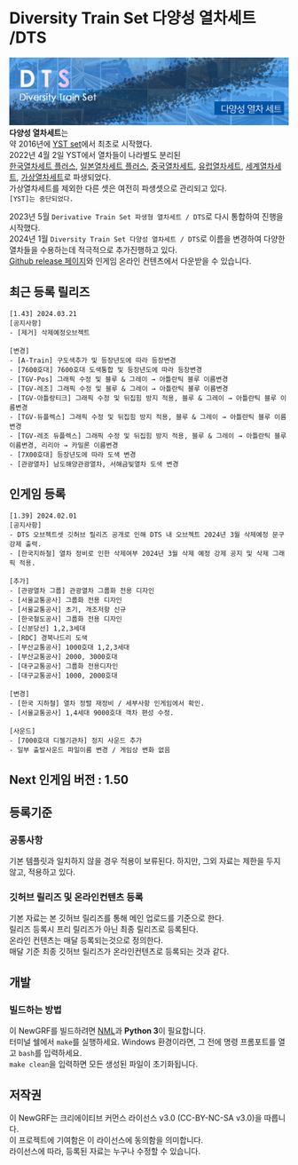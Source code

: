 # Diversity Train Set 다양성 열차세트 /DTS
![DTS_board](https://github.com/DTS-NewGRF/DTS/blob/minengallery/docs/DTS_board.png)
**다양성 열차세트**는 <br>
약 2016년에 [YST set](https://github.com/evepoi/YST)에서 최초로 시작했다.<br>
2022년 4월 2일 YST에서 열차들이 나라별도 분리된 <br>
[한국열차세트 플러스](https://github.com/GBLINER/KoreanTrainSet_Plus), [일본열차세트 플러스](https://github.com/GBLINER/JapaneseTrainSet_Plus), [중국열차세트](https://github.com/GBLINER/ChineseTrainSet), 
[유럽열차세트](https://github.com/GBLINER/EuropeanTrainSet), [세계열차세트](https://github.com/GBLINER/WorldTrainSet), [가상열차세트](https://github.com/GBLINER/VirtualTrainSet)로 파생되었다.<br>
가상열차세트를 제외한 다른 셋은 여전히 파생셋으로 관리되고 있다.<br>
`[YST]는 중단되었다.`<br>

2023년 5월 `Derivative Train Set 파생형 열차세트 / DTS`로 다시 통합하여 진행을 시작했다.<br>
2024년 1월 `Diversity Train Set 다양성 열차세트 / DTS`로 이름을 변경하여 다양한 열차들을 수용하는데 적극적으로 추가진행하고 있다.<br>
[Github release 페이지](https://github.com/DTS-NewGRF/DTS/releases)와 인게임 온라인 컨텐츠에서 다운받을 수 있습니다.<br>

## 최근 등록 릴리즈
```
[1.43] 2024.03.21
[공지사항]
- [제거] 삭제예정오브젝트

[변경]
- [A-Train] 구도색추가 및 등장년도에 따라 등장변경
- [7600호대] 7600호대 도색통합 및 등장년도에 따라 등장변경
- [TGV-Pos] 그래픽 수정 및 블루 & 그레이 → 아틀란틱 블루 이름변경
- [TGV-레조] 그래픽 수정 및 블루 & 그레이 → 아틀란틱 블루 이름변경
- [TGV-아틀랑티크] 그래픽 수정 및 뒤집힘 방지 적용, 블루 & 그레이 → 아틀란틱 블루 이름변경
- [TGV-듀플렉스] 그래픽 수정 및 뒤집힘 방지 적용, 블루 & 그레이 → 아틀란틱 블루 이름변경
- [TGV-레조 듀플렉스] 그래픽 수정 및 뒤집힘 방지 적용, 블루 & 그레이 → 아틀란틱 블루 이름변경, 리리아 → 카밀론 이름변경
- [7X00호대] 등장년도에 따라 도색 변경
- [관광열차] 남도해양관광열차, 서해금빛열차 도색 변경
```

## 인게임 등록
```
[1.39] 2024.02.01
[공지사항]
- DTS 오브젝트셋 깃허브 릴리즈 공개로 인해 DTS 내 오브젝트 2024년 3월 삭제예정 문구 강제 출력.
- [한국지하철] 열차 정비로 인한 삭제여부 2024년 3월 삭제 예정 강제 공지 및 삭제 그래픽 적용.

[추가]
- [관광열차 그룹] 관광열차 그룹화 전용 디자인
- [서울교통공사] 그룹화 전용 디자인
- [서울교통공사] 초기, 개조저항 신규
- [한국철도공사] 그룹화 전용 디자인 
- [신분당선] 1,2,3세대
- [RDC] 경북나드리 도색 
- [부산교통공사] 1000호대 1,2,3세대
- [부산교통공사] 2000, 3000호대
- [대구교통공사] 그룹화 전용디자인
- [대구교통공사] 1000, 2000호대

[변경]
- [한국 지하철] 열차 정렬 재정비 / 세부사항 인게임에서 확인.
- [서울교통공사] 1,4세대 9000호대 객차 편성 수정.

[사운드]
- [7000호대 디젤기관차] 정지 사운드 추가
- 일부 출발사운드 파일이름 변경 / 게임상 변화 없음
```

## Next 인게임 버전 : 1.50

## 등록기준
### 공통사항
기본 템플릿과 일치하지 않을 경우 적용이 보류된다. 하지만, 그외 자료는 제한을 두지 않고, 적용하고 있다.

### 깃허브 릴리즈 및 온라인컨텐츠 등록
기본 자료는 본 깃허브 릴리즈를 통해 메인 업로드를 기준으로 한다. <br>
릴리즈 등록시 프리 릴리즈가 아닌 최종 릴리즈로 등록된다. <br>
온라인 컨텐츠는 매달 등록되는것으로 정의한다. <br>
매달 기준 최종 깃허브 릴리즈가 온라인컨텐츠로 등록되는 것과 같다. <br>

## 개발
### 빌드하는 방법
이 NewGRF를 빌드하려면 [NML](https://github.com/OpenTTD/nml)과 **Python 3**이 필요합니다. <br> 
터미널 쉘에서 ``make``를 실행하세요. Windows 환경이라면, 그 전에 명령 프롬포트를 열고 ``bash``를 입력하세요.  <br>
``make clean``을 입력하면 모든 생성된 파일이 초기화됩니다.

## 저작권
이 NewGRF는 크리에이티브 커먼스 라이선스 v3.0 (CC-BY-NC-SA v3.0)을 따릅니다. <br>
이 프로젝트에 기여함은 이 라이선스에 동의함을 의미합니다. <br>
라이선스에 따라, 등록된 자료는 누구나 수정할 수 있습니다.

